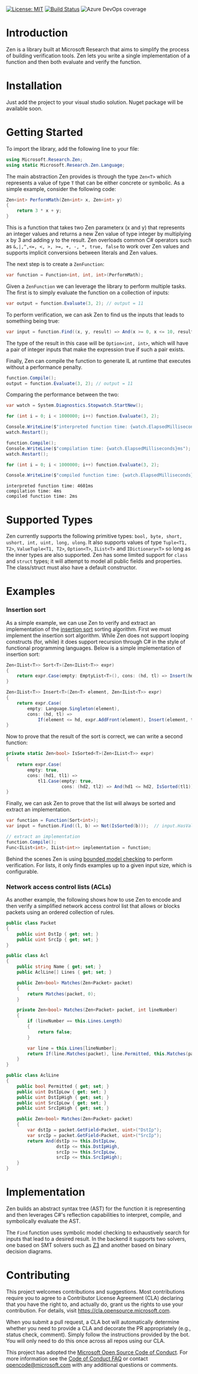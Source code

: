 [![License: MIT](https://img.shields.io/badge/License-MIT-blue.svg)](https://opensource.org/licenses/MIT)
[![Build Status](https://dev.azure.com/rybecket/Zen/_apis/build/status/microsoft.Zen?branchName=master)](https://dev.azure.com/rybecket/Zen/_build/latest?definitionId=2&branchName=master)
![Azure DevOps coverage](https://img.shields.io/azure-devops/coverage/rybecket/Zen/2)

# Introduction 
Zen is a library built at Microsoft Research that aims to simplify the process of building verification tools. Zen lets you write a single implementation of a function and then both evaluate and verify the function.

# Installation
Just add the project to your visual studio solution. Nuget package will be available soon.

# Getting Started
To import the library, add the following line to your file:

```csharp
using Microsoft.Research.Zen;
using static Microsoft.Research.Zen.Language;
```

The main abstraction Zen provides is through the type `Zen<T>` which represents a value of type `T` that can be either concrete or symbolic. As a simple example, consider the following code:

```csharp
Zen<int> PerformMath(Zen<int> x, Zen<int> y)
{
    return 3 * x + y;
}
```

This is a function that takes two Zen parameterx (x and y) that represents an integer values and returns a new Zen value of type integer by multiplying x by 3 and adding y to the result. Zen overloads common C# operators such as `&,|,^,<=, <, >, >=, +, -, *, true, false` to work over Zen values and supports implicit conversions between literals and Zen values. 

The next step is to create a `ZenFunction`:

```csharp
var function = Function<int, int, int>(PerformMath);
```

Given a `ZenFunction` we can leverage the library to perform multiple tasks. The first is to simply evaluate the function on a collection of inputs:

```csharp
var output = function.Evaluate(3, 2); // output = 11
```

To perform verification, we can ask Zen to find us the inputs that leads to something being true:

```csharp
var input = function.Find((x, y, result) => And(x >= 0, x <= 10, result == 11)); // input.Value = (0, 11)
```

The type of the result in this case will be `Option<int, int>`, which will have a pair of integer inputs that make the expression true if such a pair exists.

Finally, Zen can compile the function to generate IL at runtime that executes without a performance penalty.

```csharp
function.Compile();
output = function.Evaluate(3, 2); // output = 11
```

Comparing the performance between the two:

```csharp
var watch = System.Diagnostics.Stopwatch.StartNew();

for (int i = 0; i < 1000000; i++) function.Evaluate(3, 2);

Console.WriteLine($"interpreted function time: {watch.ElapsedMilliseconds}ms");
watch.Restart();

function.Compile();
Console.WriteLine($"compilation time: {watch.ElapsedMilliseconds}ms");
watch.Restart();

for (int i = 0; i < 1000000; i++) function.Evaluate(3, 2);

Console.WriteLine($"compiled function time: {watch.ElapsedMilliseconds}ms");
```

```
interpreted function time: 4601ms
compilation time: 4ms
compiled function time: 2ms
```

# Supported Types

Zen currently supports the following primitive types: `bool, byte, short, ushort, int, uint, long, ulong`.
It also supports values of type `Tuple<T1, T2>`, `ValueTuple<T1, T2>`, `Option<T>`, `IList<T>` and `IDictionary<T>` so long as the inner types are also supported. Zen has some limited support for `class` and `struct` types; it will attempt to model all public fields and properties. The class/struct must also have a default constructor.

# Examples

### Insertion sort

As a simple example, we can use Zen to verify and extract an implementation of the [insertion sort](https://en.wikipedia.org/wiki/Insertion_sort) sorting algorithm. First we must implement the insertion sort algorithm. While Zen does not support looping constructs (for, while) it does support recursion through C# in the style of functional programming languages. Below is a simple implementation of insertion sort:

```csharp
Zen<IList<T>> Sort<T>(Zen<IList<T>> expr)
{
    return expr.Case(empty: EmptyList<T>(), cons: (hd, tl) => Insert(hd, Sort(tl)));
}

Zen<IList<T>> Insert<T>(Zen<T> element, Zen<IList<T>> expr)
{
    return expr.Case(
        empty: Language.Singleton(element),
        cons: (hd, tl) =>
            If(element <= hd, expr.AddFront(element), Insert(element, tl).AddFront(hd)));
}
```

Now to prove that the result of the sort is correct, we can write a second function: 

```csharp
private static Zen<bool> IsSorted<T>(Zen<IList<T>> expr)
{
    return expr.Case(
        empty: true,
        cons: (hd1, tl1) =>
            tl1.Case(empty: true,
                     cons: (hd2, tl2) => And(hd1 <= hd2, IsSorted(tl1))));
}
```

Finally, we can ask Zen to prove that the list will always be sorted and extract an implementation.

```csharp
var function = Function(Sort<int>);
var input = function.Find((l, b) => Not(IsSorted(b)));  // input.HasValue == false

// extract an implementation
function.Compile();
Func<IList<int>, IList<int>> implementation = function;
```

Behind the scenes Zen is using [bounded model checking]() to perform verification. For lists, it only finds examples up to a given input size, which is configurable.


### Network access control lists (ACLs)

As another example, the following shows how to use Zen to encode and then verify a simplified network access control list that allows or blocks packets using an ordered collection of rules.

```csharp
public class Packet
{
    public uint DstIp { get; set; }
    public uint SrcIp { get; set; }
}

public class Acl
{
    public string Name { get; set; }
    public AclLine[] Lines { get; set; }

    public Zen<bool> Matches(Zen<Packet> packet)
    {
        return Matches(packet, 0);
    }

    private Zen<bool> Matches(Zen<Packet> packet, int lineNumber)
    {
        if (lineNumber == this.Lines.Length) 
        {
            return false;
        }

        var line = this.Lines[lineNumber];
        return If(line.Matches(packet), line.Permitted, this.Matches(packet, lineNumber + 1));
    }
}

public class AclLine
{
    public bool Permitted { get; set; }
    public uint DstIpLow { get; set; }
    public uint DstIpHigh { get; set; }
    public uint SrcIpLow { get; set; }
    public uint SrcIpHigh { get; set; }

    public Zen<bool> Matches(Zen<Packet> packet)
    {
        var dstIp = packet.GetField<Packet, uint>("DstIp");
        var srcIp = packet.GetField<Packet, uint>("SrcIp");
        return And(dstIp >= this.DstIpLow,
                   dstIp <= this.DstIpHigh,
                   srcIp >= this.SrcIpLow,
                   srcIp <= this.SrcIpHigh);
    }
}
```

# Implementation
Zen builds an abstract syntax tree (AST) for the function it is representing and then leverages C#'s reflection capabilities to interpret, compile, and symbolically evaluate the AST.

The `Find` function uses symbolic model checking to exhaustively search for inputs that lead to a desired result. In the backend it supports two solvers, one based on SMT solvers such as [Z3](https://github.com/Z3Prover/z3) and another based on binary decision diagrams.

# Contributing

This project welcomes contributions and suggestions.  Most contributions require you to agree to a
Contributor License Agreement (CLA) declaring that you have the right to, and actually do, grant us
the rights to use your contribution. For details, visit https://cla.opensource.microsoft.com.

When you submit a pull request, a CLA bot will automatically determine whether you need to provide
a CLA and decorate the PR appropriately (e.g., status check, comment). Simply follow the instructions
provided by the bot. You will only need to do this once across all repos using our CLA.

This project has adopted the [Microsoft Open Source Code of Conduct](https://opensource.microsoft.com/codeofconduct/).
For more information see the [Code of Conduct FAQ](https://opensource.microsoft.com/codeofconduct/faq/) or
contact [opencode@microsoft.com](mailto:opencode@microsoft.com) with any additional questions or comments.

